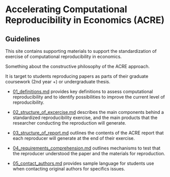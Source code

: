 # Accelerating Computational Reproducibility in Economics (ACRE)

## Guidelines  

This site contains supporting materials to
support the standardization of exercise of computational reproducibility in economics.

Something about the constructive philosophy of the ACRE approach.

It is target to students reproducing papers as parts of their graduate coursework (2nd year +) or undergraduate thesis.

 - [01_definitions.md](01_definitions.md) provides key definitions to assess computational reproducibility and to identify possibilities to improve the current level of reproducibility.  

 - [02_structure_of_excercise.md](02_structure_of_excercise.md) describes the main components behind a standardized reproducibility exercise, and the main products that the researcher conducting the reproduction will generate.    

 - [03_structure_of_report.md](03_structure_of_report.md) outlines the contents of the ACRE report that each reproducer will generate at the end of their exercise.   
 - [04_requirements_comprehension.md](04_requirements_comprehension.md) outlines mechanisms to test that the reproducer understood the paper and the materials for reproduction.   

- [05_contact_authors.md](05_contact_authors.md) provides sample language for students use when contacting original authors for specifics issues.  
